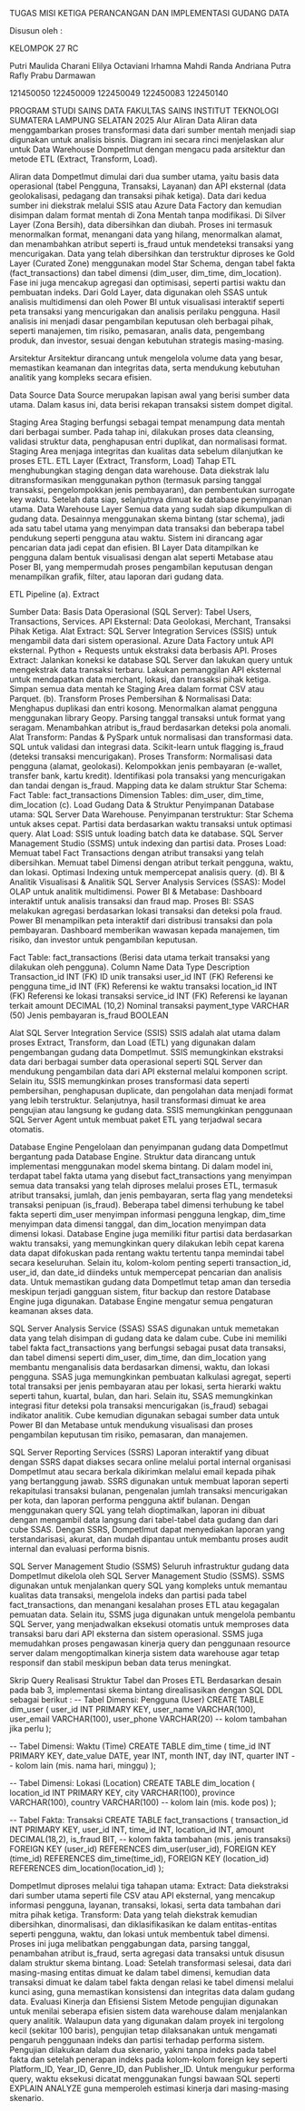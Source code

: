 TUGAS MISI KETIGA
PERANCANGAN DAN IMPLEMENTASI GUDANG DATA



 


Disusun oleh : 

KELOMPOK 27 
RC



Putri Maulida Charani
Elilya Octaviani
Irhamna Mahdi
Randa Andriana Putra
Rafly Prabu Darmawan

121450050
122450009
122450049
122450083
122450140



PROGRAM STUDI SAINS DATA
FAKULTAS SAINS
INSTITUT TEKNOLOGI SUMATERA
LAMPUNG SELATAN
2025
Alur Aliran Data
	Aliran data menggambarkan proses transformasi data dari sumber mentah menjadi siap digunakan untuk analisis bisnis. Diagram ini secara rinci menjelaskan alur untuk Data Warehouse DompetImut dengan mengacu pada arsitektur dan metode ETL (Extract, Transform, Load). 

Aliran data DompetImut dimulai dari dua sumber utama, yaitu basis data operasional (tabel Pengguna, Transaksi, Layanan) dan API eksternal (data geolokalisasi, pedagang dan transaksi pihak ketiga). Data dari kedua sumber ini diekstrak melalui SSIS atau Azure Data Factory dan kemudian disimpan dalam format mentah di Zona Mentah tanpa modifikasi. Di Silver Layer (Zona Bersih), data dibersihkan dan diubah. Proses ini termasuk menormalkan format, menangani data yang hilang, menormalkan alamat, dan menambahkan atribut seperti is_fraud untuk mendeteksi transaksi yang mencurigakan. Data yang telah dibersihkan dan terstruktur diproses ke Gold Layer (Curated Zone) menggunakan model Star Schema, dengan tabel fakta (fact_transactions) dan tabel dimensi (dim_user, dim_time, dim_location). Fase ini juga mencakup agregasi dan optimisasi, seperti partisi waktu dan pembuatan indeks. Dari Gold Layer, data digunakan oleh SSAS untuk analisis multidimensi dan oleh Power BI untuk visualisasi interaktif seperti peta transaksi yang mencurigakan dan analisis perilaku pengguna. Hasil analisis ini menjadi dasar pengambilan keputusan oleh berbagai pihak, seperti manajemen, tim risiko, pemasaran, analis data, pengembang produk, dan investor, sesuai dengan kebutuhan strategis masing-masing.

Arsitektur
Arsitektur dirancang untuk mengelola volume data yang besar, memastikan keamanan dan integritas data, serta mendukung kebutuhan analitik yang kompleks secara efisien. 

Data Source
Data Source merupakan lapisan awal yang berisi sumber data utama. Dalam kasus ini, data berisi rekapan transaksi sistem dompet digital. 

Staging Area 
Staging berfungsi sebagai tempat menampung data mentah dari berbagai sumber. Pada tahap ini, dilakukan proses data cleansing, validasi struktur data, penghapusan entri duplikat, dan normalisasi format. Staging Area menjaga integritas dan kualitas data sebelum dilanjutkan ke proses ETL. 
ETL Layer (Extract, Transform, Load)
Tahap ETL menghubungkan staging dengan data warehouse. Data diekstrak lalu ditransformasikan menggunakan python (termasuk parsing tanggal transaksi, pengelompokkan jenis pembayaran), dan pembentukan surrogate key waktu. Setelah data siap, selanjutnya dimuat ke database penyimpanan utama.
Data Warehouse Layer
Semua data yang sudah siap dikumpulkan di gudang data. Desainnya menggunakan skema bintang (star schema), jadi ada satu tabel utama yang menyimpan data transaksi dan beberapa tabel pendukung seperti pengguna atau waktu. Sistem ini dirancang agar pencarian data jadi cepat dan efisien.
BI Layer 
Data ditampilkan ke pengguna dalam bentuk visualisasi dengan alat seperti Metabase atau Poser BI, yang mempermudah proses pengambilan keputusan dengan menampilkan grafik, filter, atau laporan dari gudang data.


ETL Pipeline
(a). Extract

Sumber Data:
Basis Data Operasional (SQL Server): Tabel Users, Transactions, Services.
API Eksternal: Data Geolokasi, Merchant, Transaksi Pihak Ketiga.
Alat Extract:
SQL Server Integration Services (SSIS) untuk mengambil data dari sistem operasional.
Azure Data Factory untuk API eksternal.
Python + Requests untuk ekstraksi data berbasis API.
Proses Extract:
Jalankan koneksi ke database SQL Server dan lakukan query untuk mengekstrak data transaksi terbaru.
Lakukan pemanggilan API eksternal untuk mendapatkan data merchant, lokasi, dan transaksi pihak ketiga.
Simpan semua data mentah ke Staging Area dalam format CSV atau Parquet.
(b). Transform
Proses Pembersihan & Normalisasi Data:
Menghapus duplikasi dan entri kosong.
Menormalkan alamat pengguna menggunakan library Geopy.
Parsing tanggal transaksi untuk format yang seragam.
Menambahkan atribut is_fraud berdasarkan deteksi pola anomali.
Alat Transform:
Pandas & PySpark untuk normalisasi dan transformasi data.
SQL untuk validasi dan integrasi data.
Scikit-learn untuk flagging is_fraud (deteksi transaksi mencurigakan).
Proses Transform:
Normalisasi data pengguna (alamat, geolokasi).
Kelompokkan jenis pembayaran (e-wallet, transfer bank, kartu kredit).
Identifikasi pola transaksi yang mencurigakan dan tandai dengan is_fraud.
Mapping data ke dalam struktur Star Schema:
Fact Table: fact_transactions
Dimension Tables: dim_user, dim_time, dim_location
(c). Load
Gudang Data & Struktur Penyimpanan
Database utama: SQL Server Data Warehouse.
Penyimpanan terstruktur: Star Schema untuk akses cepat.
Partisi data berdasarkan waktu transaksi untuk optimasi query.
Alat Load:
SSIS untuk loading batch data ke database.
SQL Server Management Studio (SSMS) untuk indexing dan partisi data.
Proses Load:
Memuat tabel Fact Transactions dengan atribut transaksi yang telah dibersihkan.
Memuat tabel Dimensi dengan atribut terkait pengguna, waktu, dan lokasi.
Optimasi Indexing untuk mempercepat analisis query.
(d). BI & Analitik
Visualisasi & Analitik
SQL Server Analysis Services (SSAS): Model OLAP untuk analitik multidimensi.
Power BI & Metabase: Dashboard interaktif untuk analisis transaksi dan fraud map.
Proses BI:
SSAS melakukan agregasi berdasarkan lokasi transaksi dan deteksi pola fraud.
Power BI menampilkan peta interaktif dari distribusi transaksi dan pola pembayaran.
Dashboard memberikan wawasan kepada manajemen, tim risiko, dan investor untuk pengambilan keputusan.


Fact Table: fact_transactions (Berisi data utama terkait transaksi yang dilakukan oleh pengguna).
Column Name
Data Type
Description
Transaction_id
INT (FK)
ID unik transaksi
user_id
INT (FK)
Referensi ke pengguna
time_id
INT (FK)
Referensi ke waktu transaksi
location_id
INT (FK)
Referensi ke lokasi transaksi
service_id
INT (FK)
Referensi ke layanan terkait
amount
DECIMAL (10,2)
Nominal transaksi
payment_type
VARCHAR (50)
Jenis pembayaran
is_fraud
BOOLEAN






Alat
SQL Server Integration Service (SSIS)
SSIS adalah alat utama dalam proses Extract, Transform, dan Load (ETL) yang digunakan dalam pengembangan gudang data DompetImut. SSIS memungkinkan ekstraksi data dari berbagai sumber data operasional seperti SQL Server dan mendukung pengambilan data dari API eksternal melalui komponen script. Selain itu, SSIS memungkinkan proses transformasi data seperti pembersihan, penghapusan duplicate, dan pengolahan data menjadi format yang lebih terstruktur. Selanjutnya, hasil transformasi dimuat ke area pengujian atau langsung ke gudang data. SSIS memungkinkan penggunaan SQL Server Agent untuk membuat paket ETL yang terjadwal secara otomatis.

Database Engine
Pengelolaan dan penyimpanan gudang data DompetImut bergantung pada Database Engine. Struktur data dirancang untuk implementasi menggunakan model skema bintang. Di dalam model ini, terdapat tabel fakta utama yang disebut fact_transactions yang menyimpan semua data transaksi yang telah diproses melalui proses ETL, termasuk atribut transaksi, jumlah, dan jenis pembayaran, serta flag yang mendeteksi transaksi penipuan (is_fraud). Beberapa tabel dimensi terhubung ke tabel fakta seperti dim_user menyimpan informasi pengguna lengkap, dim_time menyimpan data dimensi tanggal, dan dim_location menyimpan data dimensi lokasi. Database Engine juga memiliki fitur partisi data berdasarkan waktu transaksi, yang memungkinkan query dilakukan lebih cepat karena data dapat difokuskan pada rentang waktu tertentu tanpa memindai tabel secara keseluruhan. Selain itu, kolom-kolom penting seperti transaction_id, user_id, dan date_id diindeks untuk mempercepat pencarian dan analisis data. Untuk memastikan gudang data DompetImut tetap aman dan tersedia meskipun terjadi gangguan sistem, fitur backup dan restore Database Engine juga digunakan. Database Engine mengatur semua pengaturan keamanan akses data.

SQL Server Analysis Service (SSAS)
SSAS digunakan untuk memetakan data yang telah disimpan di gudang data ke dalam cube. Cube ini memiliki tabel fakta fact_transactions yang berfungsi sebagai pusat data transaksi, dan tabel dimensi seperti dim_user, dim_time, dan dim_location yang membantu menganalisis data berdasarkan dimensi, waktu, dan lokasi pengguna. SSAS juga memungkinkan pembuatan kalkulasi agregat, seperti total transaksi per jenis pembayaran atau per lokasi, serta hierarki waktu seperti tahun, kuartal, bulan, dan hari. Selain itu, SSAS memungkinkan integrasi fitur deteksi pola transaksi mencurigakan (is_fraud) sebagai indikator analitik. Cube kemudian digunakan sebagai sumber data untuk Power BI dan Metabase untuk mendukung visualisasi dan proses pengambilan keputusan tim risiko, pemasaran, dan manajemen.

SQL Server Reporting Services (SSRS)
Laporan interaktif yang dibuat dengan SSRS dapat diakses secara online melalui portal internal organisasi DompetImut atau secara berkala dikirimkan melalui email kepada pihak yang bertanggung jawab. SSRS digunakan untuk membuat laporan seperti rekapitulasi transaksi bulanan, pengenalan jumlah transaksi mencurigakan per kota, dan laporan performa pengguna aktif bulanan. Dengan menggunakan query SQL yang telah dioptimalkan, laporan ini dibuat dengan mengambil data langsung dari tabel-tabel data gudang dan dari cube SSAS. Dengan SSRS, DompetImut dapat menyediakan laporan yang terstandarisasi, akurat, dan mudah dipantau untuk membantu proses audit internal dan evaluasi performa bisnis.

SQL Server Management Studio (SSMS)
Seluruh infrastruktur gudang data DompetImut dikelola oleh SQL Server Management Studio (SSMS). SSMS digunakan untuk menjalankan query SQL yang kompleks untuk memantau kualitas data transaksi, mengelola indeks dan partisi pada tabel fact_transactions, dan menangani kesalahan proses ETL atau kegagalan pemuatan data. Selain itu, SSMS juga digunakan untuk mengelola pembantu SQL Server, yang menjadwalkan eksekusi otomatis untuk memproses data transaksi baru dari API eksterna dan sistem operasional. SSMS juga memudahkan proses pengawasan kinerja query dan penggunaan resource server dalam mengoptimalkan kinerja sistem data warehouse agar tetap responsif dan stabil meskipun beban data terus meningkat.

Skrip Query
Realisasi Struktur Tabel dan Proses ETL
Berdasarkan desain pada bab 3, implementasi skema bintang direalisasikan dengan SQL DDL sebagai berikut :
-- Tabel Dimensi: Pengguna (User)
CREATE TABLE dim_user (
    user_id INT PRIMARY KEY,
    user_name VARCHAR(100),
    user_email VARCHAR(100),
    user_phone VARCHAR(20)
    -- kolom tambahan jika perlu
);

-- Tabel Dimensi: Waktu (Time)
CREATE TABLE dim_time (
    time_id INT PRIMARY KEY,
    date_value DATE,
    year INT,
    month INT,
    day INT,
    quarter INT
    -- kolom lain (mis. nama hari, minggu)
);

-- Tabel Dimensi: Lokasi (Location)
CREATE TABLE dim_location (
    location_id INT PRIMARY KEY,
    city VARCHAR(100),
    province VARCHAR(100),
    country VARCHAR(100)
    -- kolom lain (mis. kode pos)
);

-- Tabel Fakta: Transaksi
CREATE TABLE fact_transactions (
    transaction_id INT PRIMARY KEY,
    user_id INT,
    time_id INT,
    location_id INT,
    amount DECIMAL(18,2),
    is_fraud BIT,
    -- kolom fakta tambahan (mis. jenis transaksi)
    FOREIGN KEY (user_id) REFERENCES dim_user(user_id),
    FOREIGN KEY (time_id) REFERENCES dim_time(time_id),
    FOREIGN KEY (location_id) REFERENCES dim_location(location_id)
);


DompetImut diproses melalui tiga tahapan utama:
Extract: Data diekstraksi dari sumber utama seperti file CSV atau API eksternal, yang mencakup informasi pengguna, layanan, transaksi, lokasi, serta data tambahan dari mitra pihak ketiga.
Transform: Data yang telah diekstrak kemudian dibersihkan, dinormalisasi, dan diklasifikasikan ke dalam entitas-entitas seperti pengguna, waktu, dan lokasi untuk membentuk tabel dimensi. Proses ini juga melibatkan penggabungan data, parsing tanggal, penambahan atribut is_fraud, serta agregasi data transaksi untuk disusun dalam struktur skema bintang.
Load: Setelah transformasi selesai, data dari masing-masing entitas dimuat ke dalam tabel dimensi, kemudian data transaksi dimuat ke dalam tabel fakta dengan relasi ke tabel dimensi melalui kunci asing, guna memastikan konsistensi dan integritas data dalam gudang data.
Evaluasi Kinerja dan Efisiensi Sistem
Metode pengujian digunakan untuk menilai seberapa efisien sistem data warehouse dalam menjalankan query analitik. Walaupun data yang digunakan dalam proyek ini tergolong kecil (sekitar 100 baris), pengujian tetap dilaksanakan untuk mengamati pengaruh penggunaan indeks dan partisi terhadap performa sistem. Pengujian dilakukan dalam dua skenario, yakni tanpa indeks pada tabel fakta dan setelah penerapan indeks pada kolom-kolom foreign key seperti Platform_ID, Year_ID, Genre_ID, dan Publisher_ID. Untuk mengukur performa query, waktu eksekusi dicatat menggunakan fungsi bawaan SQL seperti EXPLAIN ANALYZE guna memperoleh estimasi kinerja dari masing-masing skenario.
